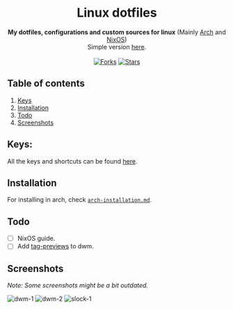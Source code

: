 <div align="center">
    <h1>Linux dotfiles</h1>
	<b>My dotfiles, configurations and custom sources for linux</b>
	(Mainly <a href="https://archlinux.org/">Arch</a> and <a href="https://nixos.org//">NixOS</a>)<br>
	Simple version <a href="https://github.com/r4v10l1/dwm-lite">here</a>.<br><br>
	<a href="https://github.com/r4v10l1/arch-dotfiles/network/members"><img src="https://img.shields.io/github/forks/r4v10l1/arch-dotfiles.svg?style=for-the-badge&logo=linux&color=00ffff&logoColor=00ffff" alt="Forks"></a>
	<a href="https://github.com/r4v10l1/arch-dotfiles/stargazers"><img src="https://img.shields.io/github/stars/r4v10l1/arch-dotfiles.svg?style=for-the-badge&logo=linux&color=00ffff&logoColor=00ffff" alt="Stars"></a>
</div>

## Table of contents
1. [Keys](#keys)
1. [Installation](#installation)
4. [Todo](#todo)
5. [Screenshots](#screenshots)

## Keys:
All the keys and shortcuts can be found [here](https://github.com/r4v10l1/arch-dotfiles/blob/main/dwm-cheatsheet.md).

## Installation
For installing in arch, check [`arch-installation.md`](arch-installation.md).

## Todo
- [ ] NixOS guide.
- [ ] Add [tag-previews](https://dwm.suckless.org/patches/tag-previews/) to dwm.

## Screenshots
*Note: Some screenshots might be a bit outdated.*

![dwm-1](https://user-images.githubusercontent.com/29655971/184676058-3b21db3a-724b-4469-bc03-4af3b329740f.png)
![dwm-2](https://user-images.githubusercontent.com/29655971/184675847-9001b39c-4e7a-4a5b-a8f5-dabe1d50e107.png)
![slock-1](https://user-images.githubusercontent.com/29655971/184675917-acc63265-702d-468b-9d0c-e0784d9f970a.png)
